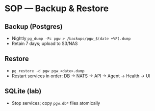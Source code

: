 
# SOP — Backup & Restore

## Backup (Postgres)
- Nightly `pg_dump -Fc pgw > /backups/pgw_$(date +%F).dump`
- Retain 7 days; upload to S3/NAS

## Restore
- `pg_restore -d pgw pgw_<date>.dump`
- Restart services in order: DB -> NATS -> API -> Agent -> Health -> UI

## SQLite (lab)
- Stop services; copy `pgw.db*` files atomically
